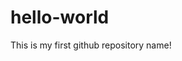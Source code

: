 # hello-world
This is my first github repository name!
<?php
//I have strated it because i want to learn programming!
?>
